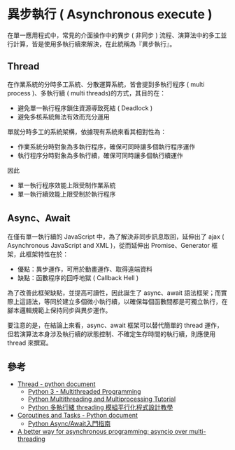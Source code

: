 # 異步執行 ( Asynchronous execute )

在單一應用程式中，常見的介面操作中的異步 ( 非同步 ) 流程、演算法中的多工並行計算，皆是使用多執行續來解決，在此統稱為『異步執行』。

## Thread

在作業系統的分時多工系統、分散運算系統，皆會提到多執行程序 ( multi process )、多執行續 ( multi threads)的方式，其目的在：

+ 避免單一執行程序鎖住資源導致死結 ( Deadlock )
+ 避免多核系統無法有效而充分運用

單就分時多工的系統架構，依據現有系統來看其相對性為：

+ 作業系統分時對象為多執行程序，確保可同時讓多個執行程序運作
+ 執行程序分時對象為多執行續，確保可同時讓多個執行續運作

因此

+ 單一執行程序效能上限受制作業系統
+ 單一執行續效能上限受制於執行程序

## Async、Await

在僅有單一執行續的 JavaScript 中，為了解決非同步訊息取回，延伸出了 ajax ( Asynchronous JavaScript and XML )，從而延伸出 Promise、Generator 框架，此框架特性在於：

+ 優點：異步運作，可用於動畫運作、取得遠端資料
+ 缺點：函數程序的回呼地獄 ( Callback Hell )

為了改善此框架缺點，並提高可讀性，因此誕生了 async、await 語法框架；而實際上這語法，等同於建立多個微小執行續，以確保每個函數間都是可獨立執行，在腳本邏輯規範上保持同步與異步運作。

要注意的是，在結論上來看，async、await 框架可以替代簡單的 thread 運作，但若演算法本身涉及執行續的狀態控制、不確定生存時間的執行續，則應使用 thread 來撰寫。

## 參考

+ [Thread - python document](https://docs.python.org/3/library/threading.html)
  - [Python 3 - Multithreaded Programming](https://www.tutorialspoint.com/python3/python_multithreading.htm)
  - [Python Multithreading and Multiprocessing Tutorial](https://www.toptal.com/python/beginners-guide-to-concurrency-and-parallelism-in-python)
  - [Python 多執行緒 threading 模組平行化程式設計教學](https://blog.gtwang.org/programming/python-threading-multithreaded-programming-tutorial/)
+ [Coroutines and Tasks - Python document](https://docs.python.org/3/library/asyncio-task.html)
  - [Python Async/Await入門指南](https://zhuanlan.zhihu.com/p/27258289)
+ [A better way for asynchronous programming: asyncio over multi-threading](https://towardsdatascience.com/3457d82b3295)
